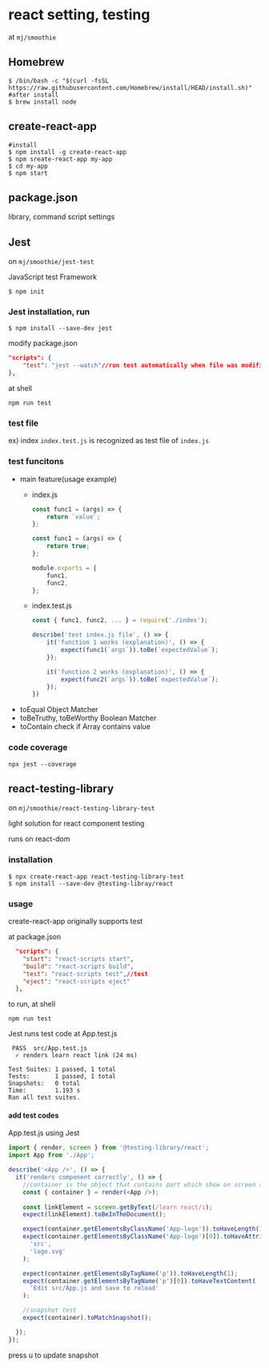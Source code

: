 # react setting, testing
at `mj/smoothie`

## Homebrew
```shell
$ /bin/bash -c "$(curl -fsSL https://raw.githubusercontent.com/Homebrew/install/HEAD/install.sh)"
#after install
$ brew install node
```


## create-react-app
```shell
#install
$ npm install -g create-react-app
$ npm sreate-react-app my-app
$ cd my-app
$ npm start
```



## package.json
library, command script settings

## Jest
on `mj/smoothie/jest-test` 

JavaScript test Framework
```shell
$ npm init
```
### Jest installation, run
```shell
$ npm install --save-dev jest
```
modify package.json
```json
"scripts": {
    "test": "jest --watch"//run test automatically when file was modified
},
```
at shell
```shell
npm run test
```
### test file
ex) index
`index.test.js` is recognized as test file of `index.js`
### test funcitons
- main feature(usage example)
    - index.js
        ```js
        const func1 = (args) => {
            return `value`;
        };

        const func1 = (args) => {
            return true;
        };

        module.exports = {
            func1,
            func2,
        };
        ```

    - index.test.js
        ```js
        const { func1, func2, ... } = require('./index');

        describe('test index.js file', () => {
            it('function 1 works (explanation)', () => {
                expect(func1(`args`)).toBe(`expectedValue`);
            });

            it('function 2 works (explanation)', () => {
                expect(func2(`args`)).toBe(`expectedValue`);
            });
        })
        ```
- toEqual
Object Matcher
- toBeTruthy, toBeWorthy
Boolean Matcher
- toContain
check if Array contains value

### code coverage
```shell
npx jest --coverage
```

## react-testing-library
on `mj/smoothie/react-testing-library-test`

light solution for react component testing

runs on react-dom
### installation
```shell
$ npx create-react-app react-testing-library-test
$ npm install --save-dev @testing-libray/react
```

### usage
create-react-app originally supports test

at package.json
```json
  "scripts": {
    "start": "react-scripts start",
    "build": "react-scripts build",
    "test": "react-scripts test",//test
    "eject": "react-scripts eject"
  },
```
to run, at shell
```shell
npm run test
```
Jest runs test code at App.test.js
```shell
 PASS  src/App.test.js
  ✓ renders learn react link (24 ms)

Test Suites: 1 passed, 1 total
Tests:       1 passed, 1 total
Snapshots:   0 total
Time:        1.193 s
Ran all test suites.
```
#### add test codes
App.test.js using Jest
```js
import { render, screen } from '@testing-library/react';
import App from './App';

describe('<App />', () => {
  it('renders component correctly', () => {
    //container is the object that contains part which show on screen at react component
    const { container } = render(<App />); 
    
    const linkElement = screen.getByText(/learn react/i);
    expect(linkElement).toBeInTheDocument();

    expect(container.getElementsByClassName('App-logo')).toHaveLength(1);
    expect(container.getElementsByClassName('App-logo')[0]).toHaveAttribute(
      'src',
      'logo.svg'
    );

    expect(container.getElementsByTagName('p')).toHaveLength(1);
    expect(container.getElementsByTagName('p')[0]).toHaveTextContent(
      'Edit src/App.js and save to reload'
    );

    //snapshot test
    expect(container).toMatchSnapshot();

  });
});
```
press u to update snapshot
